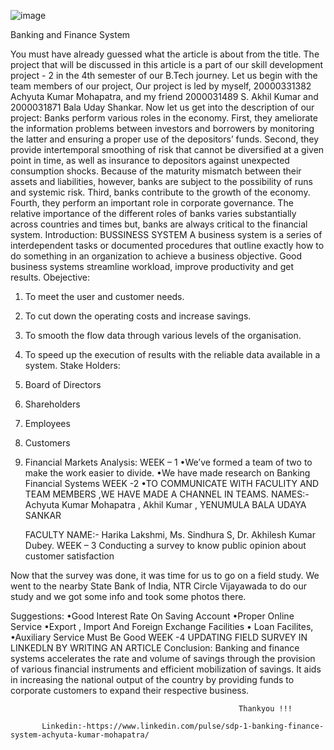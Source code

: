 ![image](https://user-images.githubusercontent.com/79587101/229218722-10da865e-f786-4435-ad60-2fd2fad4cea5.png)

Banking and Finance System

You must have already guessed what the article is about from the title. The project that will be discussed in this article is a part of our skill development project - 2 in the 4th semester of our B.Tech journey.
Let us begin with the team members of our project, Our project is led by myself, 20000331382 Achyuta Kumar Mohapatra, and my friend 2000031489 S. Akhil Kumar and 2000031871 Bala Uday Shankar.
Now let us get into the description of our project:
Banks perform various roles in the economy. First, they ameliorate the information problems between investors and borrowers by monitoring the latter and ensuring a proper use of the depositors’ funds. Second, they provide intertemporal smoothing of risk that cannot be diversified at a given point in time, as well as insurance to depositors against unexpected consumption shocks. Because of the maturity mismatch between their assets and liabilities, however, banks are subject to the possibility of runs and systemic risk. Third, banks contribute to the growth of the economy. Fourth, they perform an important role in corporate governance. The relative importance of the different roles of banks varies substantially across countries and times but, banks are always critical to the financial system.
Introduction:
BUSSINESS SYSTEM
A business system is a series of interdependent tasks or documented procedures that outline exactly how to do something in an organization to achieve a business objective. Good business systems streamline workload, improve productivity and get results.
Obejective:
1. To meet the user and customer needs.
2. To cut down the operating costs and increase savings.
3. To smooth the flow data through various levels of the organisation.
4. To speed up the execution of results with the reliable data available in a system.
Stake Holders:
1. Board of Directors
2. Shareholders
3. Employees
4. Customers
5. Financial Markets
Analysis:
WEEK – 1
•We’ve formed a team of two to make the work easier to divide.
•We have made research on Banking Financial Systems
WEEK -2
•TO COMMUNICATE WITH FACULITY AND TEAM MEMBERS ,WE HAVE MADE A CHANNEL IN TEAMS.
   NAMES:-Achyuta Kumar Mohapatra , Akhil Kumar , YENUMULA BALA UDAYA SANKAR
                
   FACULTY NAME:- Harika Lakshmi,
                  Ms. Sindhura S,
                  Dr. Akhilesh Kumar Dubey.
WEEK – 3
Conducting a survey to know public opinion about customer satisfaction

 Now that the survey was done, it was time for us to go on a field study. We went to the nearby State Bank of India, NTR Circle Vijayawada to do our study and we got some info and took some photos there.

Suggestions:
•Good Interest Rate On Saving Account
•Proper Online Service
•Export , Import And Foreign Exchange Facilities
• Loan Facilites,
•Auxiliary Service Must Be Good
WEEK -4
UPDATING FIELD SURVEY IN LINKEDLN BY WRITING AN ARTICLE
Conclusion:
Banking and finance systems accelerates the rate and volume of savings through the provision of various financial instruments and efficient mobilization of savings. It aids in increasing the national output of the country by providing funds to corporate customers to expand their respective business.
                                                                    
                                                       Thankyou !!!
                                                                    
           Linkedin:-https://www.linkedin.com/pulse/sdp-1-banking-finance-system-achyuta-kumar-mohapatra/
                                                                    
                                                                    
                                                           


